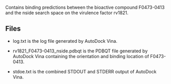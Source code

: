 Contains binding predictions between the bioactive compound F0473-0413 and the nside search space on the virulence factor rv1821.

## Files

- log.txt is the log file generated by AutoDock Vina.

- rv1821_F0473-0413_nside.pdbqt is the PDBQT file generated by AutoDock Vina containing the orientation and binding location of F0473-0413.

- stdoe.txt is the combined STDOUT and STDERR output of AutoDock Vina.

